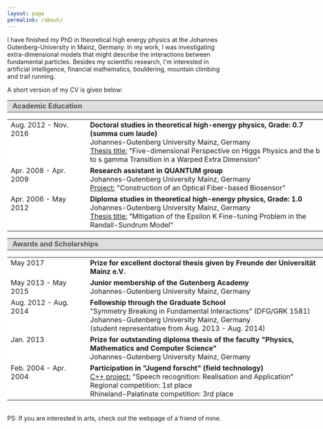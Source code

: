 ```yaml
---
layout: page
permalink: /about/
---
```


I have finished my PhD in theoretical high energy physics at the Johannes Gutenberg-University in Mainz, Germany. In my work, I was investigating extra-dimensional models that might describe the interactions between fundamental particles. Besides my scientific research, I'm interested in artificial intelligence, financial mathematics, bouldering, mountain climbing and trail running.

A short version of my CV is given below:

<table style="text-align: left; width: 740px;" border="0" cellpadding="2" cellspacing="2">
<tr><td style="white-space: nowrap; background-color: rgb(222, 222, 222); width: 800px;">
<b><font color="#555555">&nbsp;Academic Education</font></b></td></tr></table>

<table style="text-align: left; width: 740px;" border="0" cellpadding="2" cellspacing="2">
<tr>
	<td style="white-space: width: 200px; background-color: rgb(255, 255, 255); vertical-align: top;">
		Aug. 2012 - Nov. 2016 <br></td>
	<td style="width: 540px; vertical-align: top;">
	<strong>Doctoral studies in theoretical high-energy physics, Grade: 0.7 (summa cum laude)</strong><br> Johannes-Gutenberg University Mainz, Germany
	<br><u>Thesis title:</u> &quot;Five-dimensional Perspective on Higgs Physics and the b to s gamma Transition in a 		Warped Extra Dimension&quot;<br></td>
</tr>
<tr>
	<td style="white-space: width: 200px; background-color: rgb(255, 255, 255); vertical-align: top;">
		Apr. 2008 - Apr. 2009 <br></td>
	<td style="width: 540px; vertical-align: top;">
	<strong>Research assistant in QUANTUM group</strong><br> Johannes-Gutenberg University Mainz, Germany
	<br><u>Project:</u> &quot;Construction of an Optical Fiber-based Biosensor&quot;<br></td>
</tr>
<tr>
	<td style="white-space: width: 200px; background-color: rgb(255, 255, 255); vertical-align: top;">
		Apr. 2006 - May 2012 <br></td>
	<td style="width: 540px; vertical-align: top;">
	<strong>Diploma studies in theoretical high-energy physics, Grade: 1.0 </strong><br> Johannes-Gutenberg University Mainz, Germany
	<br><u>Thesis title:</u> &quot;Mitigation of the Epsilon K Fine-tuning Problem in the Randall-Sundrum Model&quot;<br>
	</td>
</tr>
</table>

<table style="text-align: left; width: 740px;" border="0" cellpadding="2" cellspacing="2">
<tr><td style="white-space: nowrap; background-color: rgb(222, 222, 222); width: 800px;">
<b><font color="#555555">&nbsp;Awards and Scholarships</font></b></td></tr></table>

<table style="text-align: left; width: 740px;" border="0" cellpadding="2" cellspacing="2">
<tr>
	<td style="white-space: width: 200px; background-color: rgb(255, 255, 255); vertical-align: top;">
	May 2017<br></td>
	<td style="width: 540px; vertical-align: top;"><strong>Prize for excellent doctoral thesis given by Freunde der 	Universität Mainz e.V.</strong><br></td>
</tr>
<tr>
	<td style="white-space: width: 200px; background-color: rgb(255, 255, 255); vertical-align: top;">
		May 2013 - May 2015<br></td>
	<td style="width: 540px; vertical-align: top;"><strong>Junior membership of the Gutenberg Academy</strong><br> 		Johannes-Gutenberg University Mainz, Germany<br></td>
</tr>
<tr>
	<td style="white-space: width: 200px; background-color: rgb(255, 255, 255); vertical-align: top;">
	Aug. 2012 - Aug. 2014<br></td>
	<td style="width: 540px; vertical-align: top;">
	<strong>Fellowship through the Graduate School</strong><br>&quot;Symmetry Breaking in Fundamental Interactions&quot; 	(DFG/GRK 1581)<br>Johannes-Gutenberg University Mainz, Germany<br>(student representative from Aug. 2013 - Aug. 2014)
	<br></td>
</tr>
<tr>
	<td style="white-space: width: 200px; background-color: rgb(255, 255, 255); vertical-align: top;">
		Jan. 2013<br></td>		
	<td style="width: 540px; vertical-align: top;">
	<strong>Prize for outstanding diploma thesis of the faculty &quot;Physics, Mathematics and Computer Science&quot;	</strong><br>Johannes-Gutenberg University Mainz, Germany <br></td>
</tr>
<tr>
	<td style="white-space: width: 200px; background-color: rgb(255, 255, 255); vertical-align: top;">
		Feb. 2004 - Apr. 2004<br></td>
	<td style="width: 540px; vertical-align: top;">
	<strong>Participation in &quot;Jugend forscht&quot; (field technology)</strong>
	<br><u>C++ project:</u> &quot;Speech recognition: Realisation and Application&quot;<br>
	Regional competition: 1st place<br>
	Rhineland-Palatinate competition: 3rd place
	<br></td>
</tr>
</table>
<br>
PS: If you are interested in arts, check out the webpage <http://www.annalisatheisen.de> of a friend of mine. 

